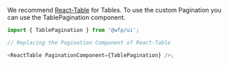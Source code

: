 We recommend [React-Table](https://react-table.js.org/) for Tables. To use the custom Pagination you can use the TablePagination component.

```js
import { TablePagination } from '@wfp/ui';

// Replacing the Pagination Component of React-Table

<ReactTable PaginationComponent={TablePagination} />;
```
